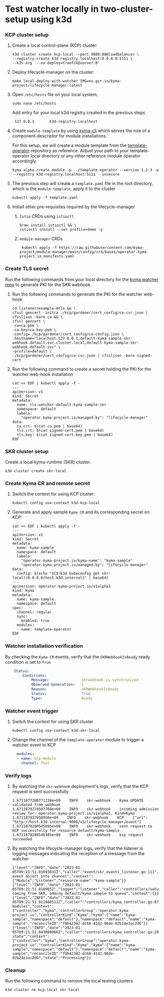 # Test watcher locally in two-cluster-setup using k3d

### KCP cluster setup
   
1. Create a local control-plane (KCP) cluster:
    ```shell
    k3d cluster create kcp-local --port 9080:80@loadbalancer \
    --registry-create k3d-registry.localhost:0.0.0.0:5111 \
    --k3s-arg '--no-deploy=traefik@server:0'
    ```
2. Deploy lifecycle-manager on the cluster:
    ```shell
    make local-deploy-with-watcher IMG=eu.gcr.io/kyma-project/lifecycle-manager:latest
    ```
   
3. Open `/etc/hosts` file on your local system:
    ```shell
    sudo nano /etc/hosts
   ```
   Add entry for your local k3d registry created in the previous steps
   ```
    127.0.0.1       k3d-registry.localhost
   ```

4. Create `module-template` by using [kyma-cli](https://github.com/kyma-project/cli)
   which serves the role of a component-descriptor for module installations.
    
   For this setup, we will create a module template from the [template-operator](https://github.com/kyma-project/template-operator) repository as reference.
   Adjust your path to your template-operator local directory or any other reference module operator accordingly.

    ```shell
   kyma alpha create module -p ../template-operator --version 1.2.3 -w --registry k3d-registry.localhost:5111 --insecure
   ```
5.  The previous step will create a `template.yaml` file in the root directory, which is the `module-template`, apply it to the cluster
    ```
    kubectl apply -f template.yaml
    ```

6. Install other pre-requisites required by the lifecycle-manager
   1. `Istio` CRDs using `istioctl`
      ```shell
      brew install istioctl && \
      istioctl install --set profile=demo -y
      ```
   2. `module-manager` CRDs
      ```shell
       kubectl apply -f https://raw.githubusercontent.com/kyma-project/module-manager/main/config/crd/bases/operator.kyma-project.io_manifests.yaml
      ```


### Create TLS secret
Run the following commands from your local directory for the [kyma watcher repo](https://github.com/kyma-project/runtime-watcher) to generate PKI for the SKR webhook
1. Run the following commands to generate the PKI for the watcher web-hook 
    ```shell
    cd listener/example-mtls && \
    cfssl gencert -initca ./kcp/gardener/cert_config/ca-csr.json | cfssljson -bare ca && \
    cfssl gencert \
    -ca=ca.pem \
    -ca-key=ca-key.pem \
    -config=./kcp/gardener/cert_config/ca-config.json \
    -hostname="localhost,127.0.0.1,default-kyma-sample-skr-webhook.default.svc.cluster.local,default-kyma-sample-skr-webhook.default.svc" \
    -profile=default \
    ./kcp/gardener/cert_config/ca-csr.json | cfssljson -bare signed-cert
    ```
2. Run the following command to create a secret holding the PKI for the watcher web-hook installation
    ```shell
    cat << EOF | kubectl apply -f -
    ---
    apiVersion: v1
    kind: Secret
    metadata:
      name: tls-watcher-default-kyma-sample-skr
      namespace: default
      labels:
        "operator.kyma-project.io/managed-by": "lifecycle-manager"
    data:
      ca.crt: $(cat ca.pem | base64)
      tls.crt: $(cat signed-cert.pem | base64)
      tls.key: $(cat signed-cert-key.pem | base64)
    EOF
    ```

### SKR cluster setup
Create a local kyma-runtime (SKR) cluster:
```shell
k3d cluster create skr-local
```


### Create Kyma CR and remote secret
1. Switch the context for using KCP cluster:
    ```shell
    kubectl config use-context k3d-kcp-local
    ```
2. Generate and apply sample `Kyma CR` and its corresponding secret on KCP:
    ```shell
    cat << EOF | kubectl apply -f -
    ---
    apiVersion: v1
    kind: Secret
    metadata:
      name: kyma-sample
      namespace: default
      labels:
        "operator.kyma-project.io/kyma-name": "kyma-sample"
        "operator.kyma-project.io/managed-by": "lifecycle-manager"
    data:
      config: $(echo "${$(k3d kubeconfig get skr-local)/0.0.0.0/host.k3d.internal}" | base64)
    ---
    apiVersion: operator.kyma-project.io/v1alpha1
    kind: Kyma
    metadata:
      name: kyma-sample
      namespace: default
    spec:
      channel: regular
      sync:
        enabled: true
      modules:
      - name: template-operator
    EOF
    ```

### Watcher installation verification
By checking the `Kyma CR` events, verify that the `SKRWebhookIsReady` ready condition is set to `True`
```yaml
    Status:                                              
        Conditions:                                        
            Message:               skrwebhook is synchronized
            Observed Generation:   1               
            Reason:                SKRWebhookIsReady
            Status:                True
            Type:                  Ready
```

### Watcher event trigger
1. Switch the context for using SKR cluster
    ```shell
    kubectl config use-context k3d-skr-local
    ```
2. Change the channel of the `template-operator` module to trigger a watcher event to KCP
    ```yaml
      modules:
      - name: kcp-module
        channel: fast
    ```
   
### Verify logs
1. By watching the `skr-webhook` deployment's logs, verify that the KCP request is sent successfully
    ```log
    1.6711877286771238e+09    INFO    skr-webhook    Kyma UPDATE validated from webhook 
    1.6711879279507768e+09    INFO    skr-webhook    incoming admission review for: operator.kyma-project.io/v1alpha1, Kind=Kyma 
    1.671187927950956e+09    INFO    skr-webhook    KCP    {"url": "http://host.k3d.internal:9080/v1/lifecycle-manager/event"} 
    1.6711879280545895e+09    INFO    skr-webhook    sent request to KCP successfully for resource default/kyma-sample 
    1.6711879280546305e+09    INFO    skr-webhook    kcp request succeeded
    ```
2. By watching the lifecycle-manager logs, verify that the listener is logging messages indicating the reception of a message from the watcher
    ```log
    {"level":"INFO","date":"2023-01-05T09:21:51.01093031Z","caller":"event/skr_events_listener.go:111","msg":"dispatched event object into channel","context":{"Module":"Listener","resource-name":"kyma-sample"}}
    {"level":"INFO","date":"2023-01-05T09:21:51.010985Z","logger":"listener","caller":"controllers/setup.go:100","msg":"event coming from SKR, adding default/kyma-sample to queue","context":{}}                                                                            
    {"level":"INFO","date":"2023-01-05T09:21:51.011080512Z","caller":"controllers/kyma_controller.go:87","msg":"reconciling modules","context":{"controller":"kyma","controllerGroup":"operator.kyma-project.io","controllerKind":"Kyma","kyma":{"name":"kyma-sample","namespace":"default"},"namespace":"default","name":"kyma-sample","reconcileID":"f9b42382-dc68-41d2-96de-02b24e3ac2d6"}}
    {"level":"INFO","date":"2023-01-05T09:21:51.043800866Z","caller":"controllers/kyma_controller.go:206","msg":"syncing state","context":{"controller":"kyma","controllerGroup":"operator.kyma-project.io","controllerKind":"Kyma","kyma":{"name":"kyma-sample","namespace":"default"},"namespace":"default","name":"kyma-sample","reconcileID":"f9b42382-dc68-41d2-96de-02b24e3ac2d6","state":"Processing"}}
    ```

### Cleanup
Run the following command to remove the local testing clusters
```shell
k3d cluster rm kcp-local skr-local
```

